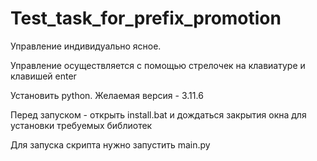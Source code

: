 # Test_task_for_prefix_promotion

Управление индивидуально ясное. 

Управление осуществляется с помощью стрелочек на клавиатуре и клавишей enter 

Установить python. Желаемая версия - 3.11.6 

Перед запуском - открыть install.bat и дождаться закрытия окна для установки требуемых библиотек

Для запуска скрипта нужно запустить main.py
